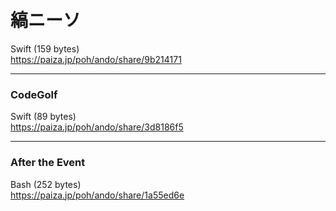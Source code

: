 縞ニーソ
========
  
  
  
Swift (159 bytes)  
https://paiza.jp/poh/ando/share/9b214171  
  
  
  
-----
### CodeGolf
  
  
Swift (89 bytes)    
https://paiza.jp/poh/ando/share/3d8186f5  
  
  
  
-----
### After the Event
  
  
  
Bash (252 bytes)  
https://paiza.jp/poh/ando/share/1a55ed6e  
  
